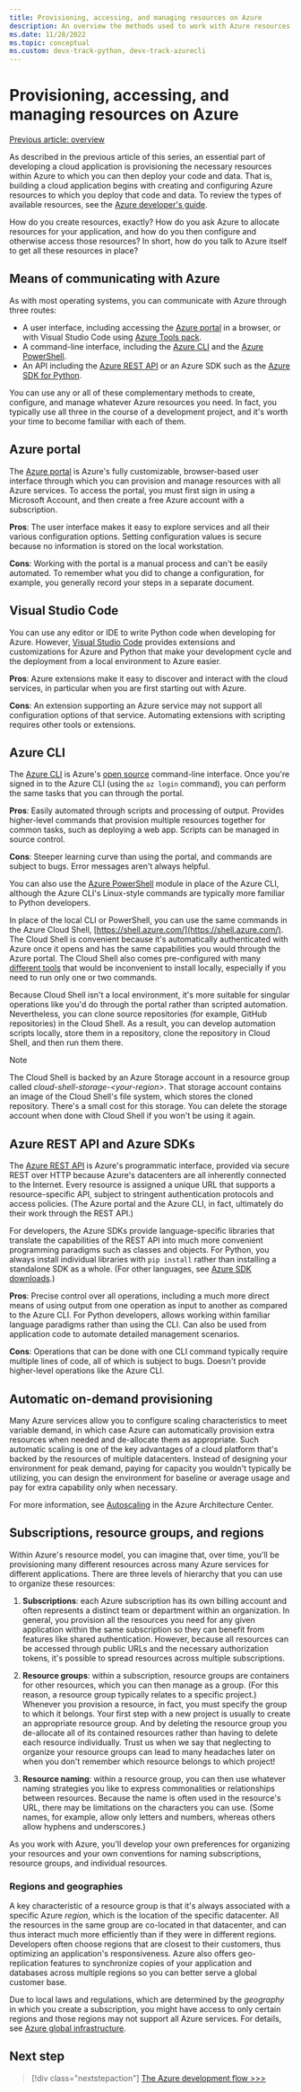```yaml
---
title: Provisioning, accessing, and managing resources on Azure
description: An overview the methods used to work with Azure resources, including the Azure portal, VS Code, Azure CLI, Azure PowerShell, and Azure SDKs.
ms.date: 11/28/2022
ms.topic: conceptual
ms.custom: devx-track-python, devx-track-azurecli
---
```


# Provisioning, accessing, and managing resources on Azure

[Previous article: overview](cloud-development-overview.md)

As described in the previous article of this series, an essential part of developing a cloud application is provisioning the necessary resources within Azure to which you can then deploy your code and data. That is, building a cloud application begins with creating and configuring Azure resources to which you deploy that code and data. To review the types of available resources, see the [Azure developer's guide](/azure/guides/developer/azure-developer-guide).

How do you create resources, exactly? How do you ask Azure to allocate resources for your application, and how do you then configure and otherwise access those resources? In short, how do you talk to Azure itself to get all these resources in place?

## Means of communicating with Azure

As with most operating systems, you can communicate with Azure through three routes:

* A user interface, including accessing the [Azure portal](https://portal.azure.com) in a browser, or with Visual Studio Code using [Azure Tools pack](https://marketplace.visualstudio.com/items?itemName=ms-vscode.vscode-node-azure-pack).
* A command-line interface, including the [Azure CLI](/cli/azure/) and the [Azure PowerShell](/powershell/).
* An API including the [Azure REST API](/rest/api/?view=Azure&preserve-view=true) or an Azure SDK such as the [Azure SDK for Python](./sdk/azure-sdk-overview.md).

You can use any or all of these complementary methods to create, configure, and manage whatever Azure resources you need. In fact, you typically use all three in the course of a development project, and it's worth your time to become familiar with each of them.

## Azure portal

The [Azure portal](https://portal.azure.com) is Azure's fully customizable, browser-based user interface through which you can provision and manage resources with all Azure services. To access the portal, you must first sign in using a Microsoft Account, and then create a free Azure account with a subscription.

**Pros**: The user interface makes it easy to explore services and all their various configuration options. Setting configuration values is secure because no information is stored on the local workstation.

**Cons**: Working with the portal is a manual process and can't be easily automated. To remember what you did to change a configuration, for example, you generally record your steps in a separate document.

## Visual Studio Code

You can use any editor or IDE to write Python code when developing for Azure. However, [Visual Studio Code](https://code.visualstudio.com/) provides extensions and customizations for Azure and Python that make your development cycle and the deployment from a local environment to Azure easier.

**Pros**: Azure extensions make it easy to discover and interact with the cloud services, in particular when you are first starting out with Azure.

**Cons**: An extension supporting an Azure service may not support all configuration options of that service. Automating extensions with scripting requires other tools or extensions.

## Azure CLI

The [Azure CLI](/cli/azure/) is Azure's [open source](https://github.com/Azure/azure-cli) command-line interface. Once you're signed in to the Azure CLI (using the `az login` command), you can perform the same tasks that you can through the portal.
  
**Pros**: Easily automated through scripts and processing of output. Provides higher-level commands that provision multiple resources together for common tasks, such as deploying a web app. Scripts can be managed in source control.

**Cons**: Steeper learning curve than using the portal, and commands are subject to bugs. Error messages aren't always helpful.

You can also use the [Azure PowerShell](/powershell/) module in place of the Azure CLI, although the Azure CLI's Linux-style commands are typically more familiar to Python developers.

In place of the local CLI or PowerShell, you can use the same commands in the Azure Cloud Shell, [https://shell.azure.com/](https://shell.azure.com/). The Cloud Shell is convenient because it's automatically authenticated with Azure once it opens and has the same capabilities you would through the Azure portal. The Cloud Shell also comes pre-configured with many [different tools](/azure/cloud-shell/features) that would be inconvenient to install locally, especially if you need to run only one or two commands.

Because Cloud Shell isn't a local environment, it's more suitable for singular operations like you'd do through the portal rather than scripted automation. Nevertheless, you can clone source repositories (for example, GitHub repositories) in the Cloud Shell. As a result, you can develop automation scripts locally, store them in a repository, clone the repository in Cloud Shell, and then run them there.

> [!NOTE]
> The Cloud Shell is backed by an Azure Storage account in a resource group called *cloud-shell-storage-\<your-region>*. That storage account contains an image of the Cloud Shell's file system, which stores the cloned repository. There's a small cost for this storage. You can delete the storage account when done with Cloud Shell if you won't be using it again.

## Azure REST API and Azure SDKs

The [Azure REST API](/rest/api/) is Azure's programmatic interface, provided via secure REST over HTTP because Azure's datacenters are all inherently connected to the Internet. Every resource is assigned a unique URL that supports a resource-specific API, subject to stringent authentication protocols and access policies. (The Azure portal and the Azure CLI, in fact, ultimately do their work through the REST API.)

For developers, the Azure SDKs provide language-specific libraries that translate the capabilities of the REST API into much more convenient programming paradigms such as classes and objects. For Python, you always install individual libraries with `pip install` rather than installing a standalone SDK as a whole. (For other languages, see [Azure SDK downloads](https://azure.microsoft.com/downloads/).)

**Pros**: Precise control over all operations, including a much more direct means of using output from one operation as input to another as compared to the Azure CLI. For Python developers, allows working within familiar language paradigms rather than using the CLI. Can also be used from application code to automate detailed management scenarios.
  
**Cons**: Operations that can be done with one CLI command typically require multiple lines of code, all of which is subject to bugs. Doesn't provide higher-level operations like the Azure CLI.

## Automatic on-demand provisioning

Many Azure services allow you to configure scaling characteristics to meet variable demand, in which case Azure can automatically provision extra resources when needed and de-allocate them as appropriate. Such automatic scaling is one of the key advantages of a cloud platform that's backed by the resources of multiple datacenters. Instead of designing your environment for peak demand, paying for capacity you wouldn't typically be utilizing, you can design the environment for baseline or average usage and pay for extra capability only when necessary.

For more information, see [Autoscaling](/azure/architecture/best-practices/auto-scaling) in the Azure Architecture Center.

## Subscriptions, resource groups, and regions

Within Azure's resource model, you can imagine that, over time, you'll be provisioning many different resources across many Azure services for different applications. There are three levels of hierarchy that you can use to organize these resources:

1. **Subscriptions**: each Azure subscription has its own billing account and often represents a distinct team or department within an organization. In general, you provision all the resources you need for any given application within the same subscription so they can benefit from features like shared authentication. However, because all resources can be accessed through public URLs and the necessary authorization tokens, it's possible to spread resources across multiple subscriptions.

1. **Resource groups**: within a subscription, resource groups are containers for other resources, which you can then manage as a group. (For this reason, a resource group typically relates to a specific project.) Whenever you provision a resource, in fact, you must specify the group to which it belongs. Your first step with a new project is usually to create an appropriate resource group. And by deleting the resource group you de-allocate all of its contained resources rather than having to delete each resource individually. Trust us when we say that neglecting to organize your resource groups can lead to many headaches later on when you don't remember which resource belongs to which project!

1. **Resource naming**: within a resource group, you can then use whatever naming strategies you like to express commonalities or relationships between resources. Because the name is often used in the resource's URL, there may be limitations on the characters you can use. (Some names, for example, allow only letters and numbers, whereas others allow hyphens and underscores.)

As you work with Azure, you'll develop your own preferences for organizing your resources and your own conventions for naming subscriptions, resource groups, and individual resources.

### Regions and geographies

A key characteristic of a resource group is that it's always associated with a specific Azure *region*, which is the location of the specific datacenter. All the resources in the same group are co-located in that datacenter, and can thus interact much more efficiently than if they were in different regions. Developers often choose regions that are closest to their customers, thus optimizing an application's responsiveness. Azure also offers geo-replication features to synchronize copies of your application and databases across multiple regions so you can better serve a global customer base.

Due to local laws and regulations, which are determined by the *geography* in which you create a subscription, you might have access to only certain regions and those regions may not support all Azure services. For details, see [Azure global infrastructure](https://azure.microsoft.com/global-infrastructure/).

## Next step

> [!div class="nextstepaction"]
> [The Azure development flow >>>](cloud-development-flow.md)
